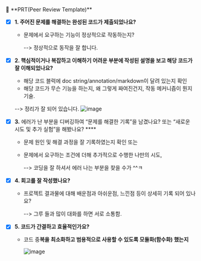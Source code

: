 <aside>
🔑 **PRT(Peer Review Template)**

- [x] **1. 주어진 문제를 해결하는 완성된 코드가 제출되었나요?**
  - 문제에서 요구하는 기능이 정상적으로 작동하는지?

    --> 정상적으로 동작을 잘 합니다. 

- [x] **2. 핵심적이거나 복잡하고 이해하기 어려운 부분에 작성된 설명을 보고 해당 코드가 잘 이해되었나요?**
  - 해당 코드 블럭에 doc string/annotation/markdown이 달려 있는지 확인
  - 해당 코드가 무슨 기능을 하는지, 왜 그렇게 짜여진건지, 작동 메커니즘이 뭔지 기술.

   --> 정리가 잘 되어 있습니다.
    ![image](https://github.com/user-attachments/assets/6292757b-0f1e-42bf-84bf-e2e0910aa9aa)

      
- [x] **3.** 에러가 난 부분을 디버깅하여 “문제를 해결한 기록”을 남겼나요? 또는
      “새로운 시도 및 추가 실험”을 해봤나요? \*\*\*\*
  - 문제 원인 및 해결 과정을 잘 기록하였는지 확인 또는
  - 문제에서 요구하는 조건에 더해 추가적으로 수행한 나만의 시도,
    
    --> 코딩을 잘 하셔서 에러 나는 부분을 찾을 수가 ^^ㅋ

    
- [x] **4. 회고를 잘 작성했나요?**
  - 프로젝트 결과물에 대해 배운점과 아쉬운점, 느낀점 등이 상세히 기록 되어 있나요?
     
    --> 그루 들과 많이 대화를 하면 서로 소통함.
    

- [x] **5. 코드가 간결하고 효율적인가요?**
  - 코드 중**복을 최소화하고 범용적으로 사용할 수 있도록 모듈화(함수화) 했는지**

    ![image](https://github.com/user-attachments/assets/5e4329b4-b849-4e7b-99e8-70081eacf3dc)


</aside>
